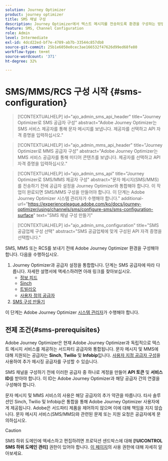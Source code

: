 ```yaml
---
solution: Journey Optimizer
product: journey optimizer
title: SMS 채널 구성
description: Journey Optimizer에서 텍스트 메시지를 전송하도록 환경을 구성하는 방법 알아보기
feature: SMS, Channel Configuration
role: Admin
level: Intermediate
exl-id: 4dcd22ed-bf7e-4789-ab7b-33544c857db8
source-git-commit: 25b1e6050e0cec3ae166532f47626d99ed68fe80
workflow-type: tm+mt
source-wordcount: '371'
ht-degree: 32%

---
```


# SMS/MMS/RCS 구성 시작 {#sms-configuration}

>[!CONTEXTUALHELP]
>id="ajo_admin_sms_api_header"
>title="Journey Optimizer로 SMS 공급자 구성"
>abstract="Adobe Journey Optimizer는 SMS 서비스 제공자를 통해 문자 메시지를 보냅니다. 제공자를 선택하고 API 자격 증명을 입력하십시오."

>[!CONTEXTUALHELP]
>id="ajo_admin_mms_api_header"
>title="Journey Optimizer로 MMS 공급자 구성"
>abstract="Adobe Journey Optimizer는 MMS 서비스 공급자를 통해 미디어 콘텐츠를 보냅니다. 제공자를 선택하고 API 자격 증명을 입력하십시오."

>[!CONTEXTUALHELP]
>id="ajo_admin_sms_api"
>title="Journey Optimizer로 SMS/MMS 제공자 구성"
>abstract="문자 메시지(SMS/MMS)를 전송하기 전에 공급자 설정을 Journey Optimizer와 통합해야 합니다. 이 작업이 완료되면 SMS/MMS 구성을 만들어야 합니다. 이 단계는 Adobe Journey Optimizer 시스템 관리자가 수행해야 합니다."
>additional-url="https://experienceleague.adobe.com/ko/docs/journey-optimizer/using/channels/sms/configure-sms/sms-configuration-surface" text="SMS 채널 구성 만들기"

>[!CONTEXTUALHELP]
>id="ajo_admin_sms_configuration"
>title="SMS 공급업체 구성 선택"
>abstract="SMS 공급업체에 맞게 구성된 API 자격 증명을 선택합니다."

SMS, MMS 또는 RCS를 보내기 전에 Adobe Journey Optimizer 환경을 구성해야 합니다. 다음을 수행하십시오.

1. Journey Optimizer과 공급자 설정을 통합합니다.
단계는 SMS 공급자에 따라 다릅니다. 자세한 설명서에 액세스하려면 아래 링크를 찾아보십시오.
   * [정보 피드](sms-configuration-infobip.md)
   * [Sinch](sms-configuration-sinch.md)
   * [트빌리오](sms-configuration-twilio.md)
   * [사용자 정의 공급자](sms-configuration-custom.md)
1. [SMS 구성 만들기](sms-configuration-surface.md)

이 단계는 Adobe Journey Optimizer [시스템 관리자](../start/path/administrator.md)가 수행해야 합니다.

## 전제 조건{#sms-prerequisites}

Adobe Journey Optimizer은 현재 Adobe Journey Optimizer과 독립적으로 텍스트 메시지 서비스를 제공하는 서드파티 공급자와 통합됩니다. 문자 메시지 및 MMS에 대해 지원되는 공급자는 **Sinch**, **Twilio** 및 **Infobip**&#x200B;입니다. [사용자 지정 공급자 구성](sms-configuration-custom.md)을 사용하여 추가 메시징 공급자를 구성할 수 있습니다.

SMS 채널을 구성하기 전에 이러한 공급자 중 하나로 계정을 만들어 **API 토큰** 및 **서비스 ID**&#x200B;를 받아야 합니다. 이 ID는 Adobe Journey Optimizer과 해당 공급자 간의 연결을 구성해야 합니다.

문자 메시지 및 MMS 서비스의 사용은 해당 공급자의 추가 약관을 따릅니다. 타사 솔루션인 Sinch, Twilio 및 Infobip은 통합을 통해 Adobe Journey Optimizer 사용자에게 제공됩니다. Adobe은 서드파티 제품을 제어하지 않으며 이에 대해 책임을 지지 않습니다. 문자 메시지 서비스(SMS/MMS)와 관련된 문제 또는 지원 요청은 공급자에게 문의하십시오.

>[!CAUTION]
>
>SMS 하위 도메인에 액세스하고 편집하려면 프로덕션 샌드박스에 대해 **[!UICONTROL SMS 하위 도메인 관리]** 권한이 있어야 합니다. [이 페이지](../administration/high-low-permissions.md#administration-permissions)의 사용 권한에 대해 자세히 알아보세요.
>

